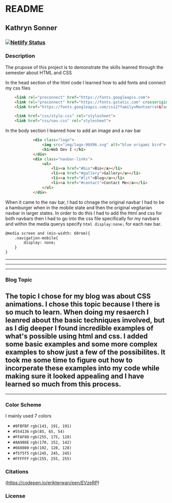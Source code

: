 # README

## Kathryn Sonner
### [![Netlify Status](https://api.netlify.com/api/v1/badges/4992c938-5c2b-42ba-b5a2-f673f24e1ae6/deploy-status)](https://app.netlify.com/sites/about-me-ksonner/deploys)
### Description
The prupose of this project is to demonstrate the skills leanred through the semester about HTML and CSS

In the head section of the html code I learned how to add fonts and connect my css files 
```html
    <link rel="preconnect" href="https://fonts.googleapis.com">
    <link rel="preconnect" href="https://fonts.gstatic.com" crossorigin>
    <link href="https://fonts.googleapis.com/css2?family=Montserrat&family=Sigmar&display=swap" rel="stylesheet">

    <link href="css/style.css" rel="stylesheet">
    <link href="css/nav.css" rel="stylesheet">
```

In the body section I leanred how to add an image and a nav bar 

```html
            <div class="logo">
                <img src="img/logo-96X96.svg" alt="blue origami bird">
                <h1>Web Dev I </h1> 
            </div>
            <div class="navbar-links">
                <ul>
                    <li><a href="#bio">Bio</a></li>
                    <li><a href="#gallery">Gallery</a></li>
                    <li><a href="#lit">Blog</a></li>
                    <li><a href="#contact">Contact Me</a></li>
                </ul>
            </div>
```
When it came to the nav bar, I had to chnage the original navbar I had to be a hamburger when in the mobile state and then the original vegitarian navbar in larger states. In order to do this I had to add the html and css for both navbars then I had to go into the css file specifically for my navbars and within the media querys specify ```html display:none;``` for each nav bar. 

```html 
@media screen and (min-width: 60rem){
    .navigation-mobile{
        display: none;
    }
}
```
    

---
---
---
### Blog Topic
The topic I chose for my blog was about CSS animations. I chose this topic because
I there is so much to learn. When doing my resaerch I leanred about the basic 
techniques involved, but as I dig deeper I found incredible examples of what's possible using html and css. I added some basic examples and some more complex examples to show just a few of the possibilites. It took me some time to figure out how to incorperate these examples into my code while making sure it looked appealing and I have learned so much from this process. 
---
---
### Color Scheme
I mainly used 7 colors 
* `#8FBFBF` `rgb(143, 191, 191)`
* `#554136` `rgb(85, 65, 54)`
* `#FFAF80` `rgb(255, 175, 128)`
* `#AA988E` `rgb(170, 152, 142)`
* `#668080` `rgb(102, 128, 128)`
* `#f5f5f5` `rgb(245, 245, 245)`
* `#FFFFFF` `rgb(255, 255, 255)`

### Citations 
(https://codepen.io/erikterwan/pen/EVzeRP) 

### License 